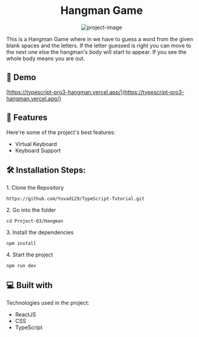 <h1 align="center" id="title">Hangman Game</h1>

<p align="center"><img src="https://socialify.git.ci/Yuvadi29/TypeScript-Tutorial/image?language=1&amp;name=1&amp;owner=1&amp;stargazers=1&amp;theme=Dark" alt="project-image"></p>

<p id="description">This is a Hangman Game where in we have to guess a word from the given blank spaces and the letters. If the letter guessed is right you can move to the next one else the hangman's body will start to appear. If you see the whole body means you are out.</p>

<h2>🚀 Demo</h2>

[https://typescript-pro3-hangman.vercel.app/](https://typescript-pro3-hangman.vercel.app/)

  
  
<h2>🧐 Features</h2>

Here're some of the project's best features:

*   Virtual Keyboard
*   Keyboard Support

<h2>🛠️ Installation Steps:</h2>

<p>1. Clone the Repository</p>

```
https://github.com/Yuvadi29/TypeScript-Tutorial.git
```

<p>2. Go into the folder</p>

```
cd Project-03/Hangman
```

<p>3. Install the dependencies</p>

```
npm install
```

<p>4. Start the project</p>

```
npm run dev
```

  
  
<h2>💻 Built with</h2>

Technologies used in the project:

*   ReactJS
*   CSS
*   TypeScript
